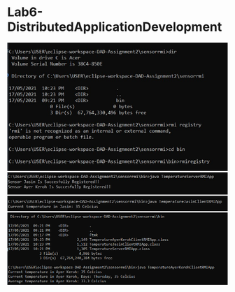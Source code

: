 # Lab6-DistributedApplicationDevelopment
![GitHub Logo](rmi.jpg)
![GitHub Logo](server.jpg)
![GitHub Logo](jasin.jpg)
![GitHub Logo](image.png)

